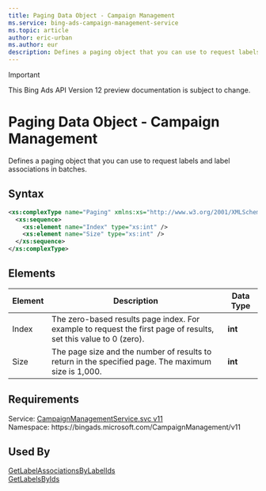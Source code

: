 ```yaml
---
title: Paging Data Object - Campaign Management
ms.service: bing-ads-campaign-management-service
ms.topic: article
author: eric-urban
ms.author: eur
description: Defines a paging object that you can use to request labels and label associations in batches.
---
```

> [!IMPORTANT]
> This Bing Ads API Version 12 preview documentation is subject to change.

# Paging Data Object - Campaign Management
Defines a paging object that you can use to request labels and label associations in batches.

## Syntax
```xml
<xs:complexType name="Paging" xmlns:xs="http://www.w3.org/2001/XMLSchema">
  <xs:sequence>
    <xs:element name="Index" type="xs:int" />
    <xs:element name="Size" type="xs:int" />
  </xs:sequence>
</xs:complexType>
```

## <a name="elements"></a>Elements

|Element|Description|Data Type|
|-----------|---------------|-------------|
|<a name="index"></a>Index|The zero-based results page index. For example to request the first page of results, set this value to 0 (zero).|**int**|
|<a name="size"></a>Size|The page size and the number of results to return in the specified page. The maximum size is 1,000.|**int**|

## Requirements
Service: [CampaignManagementService.svc v11](https://campaign.api.bingads.microsoft.com/Api/Advertiser/CampaignManagement/v11/CampaignManagementService.svc)  
Namespace: https\://bingads.microsoft.com/CampaignManagement/v11  

## Used By
[GetLabelAssociationsByLabelIds](getlabelassociationsbylabelids.md)  
[GetLabelsByIds](getlabelsbyids.md)  
